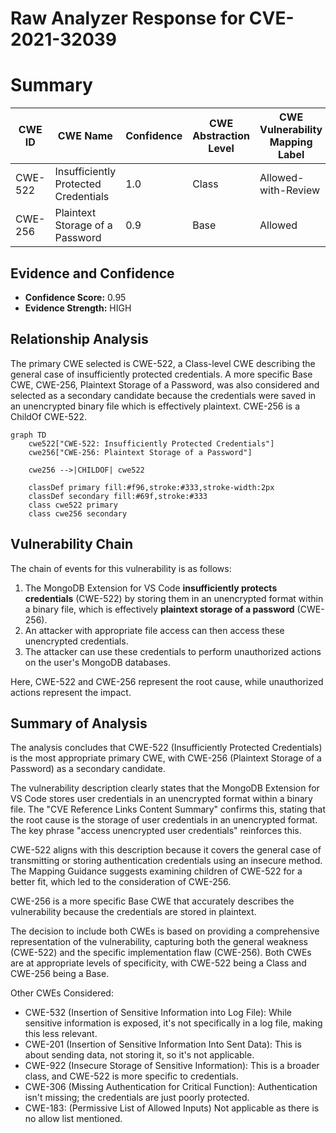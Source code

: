 # Raw Analyzer Response for CVE-2021-32039

# Summary
| CWE ID | CWE Name | Confidence | CWE Abstraction Level | CWE Vulnerability Mapping Label | CWE-Vulnerability Mapping Notes |
|---|---|---|---|---|---|
| CWE-522 | Insufficiently Protected Credentials | 1.0 | Class | Allowed-with-Review | Primary CWE |
| CWE-256 | Plaintext Storage of a Password | 0.9 | Base | Allowed | Secondary Candidate |

## Evidence and Confidence

*   **Confidence Score:** 0.95
*   **Evidence Strength:** HIGH

## Relationship Analysis
The primary CWE selected is CWE-522, a Class-level CWE describing the general case of insufficiently protected credentials. A more specific Base CWE, CWE-256, Plaintext Storage of a Password, was also considered and selected as a secondary candidate because the credentials were saved in an unencrypted binary file which is effectively plaintext. CWE-256 is a ChildOf CWE-522.

```mermaid
graph TD
    cwe522["CWE-522: Insufficiently Protected Credentials"]
    cwe256["CWE-256: Plaintext Storage of a Password"]
    
    cwe256 -->|CHILDOF| cwe522
    
    classDef primary fill:#f96,stroke:#333,stroke-width:2px
    classDef secondary fill:#69f,stroke:#333
    class cwe522 primary
    class cwe256 secondary
```

## Vulnerability Chain
The chain of events for this vulnerability is as follows:
1.  The MongoDB Extension for VS Code **insufficiently protects credentials** (CWE-522) by storing them in an unencrypted format within a binary file, which is effectively **plaintext storage of a password** (CWE-256).
2.  An attacker with appropriate file access can then access these unencrypted credentials.
3.  The attacker can use these credentials to perform unauthorized actions on the user's MongoDB databases.

Here, CWE-522 and CWE-256 represent the root cause, while unauthorized actions represent the impact.

## Summary of Analysis
The analysis concludes that CWE-522 (Insufficiently Protected Credentials) is the most appropriate primary CWE, with CWE-256 (Plaintext Storage of a Password) as a secondary candidate.

The vulnerability description clearly states that the MongoDB Extension for VS Code stores user credentials in an unencrypted format within a binary file. The "CVE Reference Links Content Summary" confirms this, stating that the root cause is the storage of user credentials in an unencrypted format. The key phrase "access unencrypted user credentials" reinforces this.

CWE-522 aligns with this description because it covers the general case of transmitting or storing authentication credentials using an insecure method. The Mapping Guidance suggests examining children of CWE-522 for a better fit, which led to the consideration of CWE-256.

CWE-256 is a more specific Base CWE that accurately describes the vulnerability because the credentials are stored in plaintext.

The decision to include both CWEs is based on providing a comprehensive representation of the vulnerability, capturing both the general weakness (CWE-522) and the specific implementation flaw (CWE-256). Both CWEs are at appropriate levels of specificity, with CWE-522 being a Class and CWE-256 being a Base.

Other CWEs Considered:

*   CWE-532 (Insertion of Sensitive Information into Log File): While sensitive information is exposed, it's not specifically in a log file, making this less relevant.
*   CWE-201 (Insertion of Sensitive Information Into Sent Data): This is about sending data, not storing it, so it's not applicable.
*   CWE-922 (Insecure Storage of Sensitive Information): This is a broader class, and CWE-522 is more specific to credentials.
*   CWE-306 (Missing Authentication for Critical Function): Authentication isn't missing; the credentials are just poorly protected.
* CWE-183: (Permissive List of Allowed Inputs) Not applicable as there is no allow list mentioned.